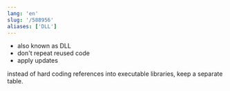 ```yaml
---
lang: 'en'
slug: '/588956'
aliases: ['DLL']
---
```


- also known as DLL
- don't repeat reused code
- apply updates

instead of hard coding references into executable libraries, keep a separate table.

<head>
  <html lang="en-US"/>
</head>
